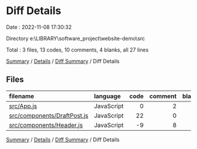 # Diff Details

Date : 2022-11-08 17:30:32

Directory e:\\LIBRARY\\software_project\\website-demo\\src

Total : 3 files,  13 codes, 10 comments, 4 blanks, all 27 lines

[Summary](results.md) / [Details](details.md) / [Diff Summary](diff.md) / Diff Details

## Files
| filename | language | code | comment | blank | total |
| :--- | :--- | ---: | ---: | ---: | ---: |
| [src/App.js](/src/App.js) | JavaScript | 0 | 2 | 0 | 2 |
| [src/components/DraftPost.js](/src/components/DraftPost.js) | JavaScript | 22 | 0 | 3 | 25 |
| [src/components/Header.js](/src/components/Header.js) | JavaScript | -9 | 8 | 1 | 0 |

[Summary](results.md) / [Details](details.md) / [Diff Summary](diff.md) / Diff Details